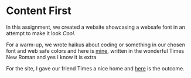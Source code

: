 # Content First
In this assignment, we created a website showcasing a websafe font in an attempt to make it look <i>Cool</i>. 

For a warm-up, we wrote haikus about coding or something in our chosen font and web safe colors and here is [mine](http://htmlpreview.github.io/?https://github.com/jennlikespie123/Content-First/blob/master/haiku.html), written in the wonderful Times New Roman and yes I know it is extra


For the site, I gave our friend Times a nice home and [here](http://htmlpreview.github.io/?https://github.com/jennlikespie123/font/blob/master/TIMESNEWROMANBABY.html) is the outcome.
